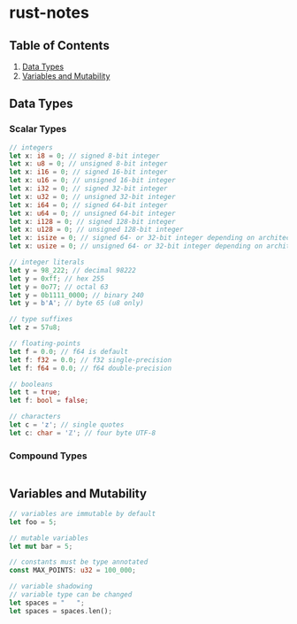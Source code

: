 # rust-notes

## Table of Contents

1. [Data Types](#data-types)
2. [Variables and Mutability](#variables-and-mutability)

## Data Types

### Scalar Types

```rust
// integers
let x: i8 = 0; // signed 8-bit integer
let x: u8 = 0; // unsigned 8-bit integer
let x: i16 = 0; // signed 16-bit integer
let x: u16 = 0; // unsigned 16-bit integer
let x: i32 = 0; // signed 32-bit integer
let x: u32 = 0; // unsigned 32-bit integer
let x: i64 = 0; // signed 64-bit integer
let x: u64 = 0; // unsigned 64-bit integer
let x: i128 = 0; // signed 128-bit integer
let x: u128 = 0; // unsigned 128-bit integer
let x: isize = 0; // signed 64- or 32-bit integer depending on architecture
let x: usize = 0; // unsigned 64- or 32-bit integer depending on architecture

// integer literals
let y = 98_222; // decimal 98222
let y = 0xff; // hex 255
let y = 0o77; // octal 63
let y = 0b1111_0000; // binary 240
let y = b'A'; // byte 65 (u8 only)

// type suffixes
let z = 57u8;

// floating-points
let f = 0.0; // f64 is default
let f: f32 = 0.0; // f32 single-precision
let f: f64 = 0.0; // f64 double-precision

// booleans
let t = true;
let f: bool = false;

// characters
let c = 'z'; // single quotes
let c: char = 'ℤ'; // four byte UTF-8
```

### Compound Types

```rust
```

## Variables and Mutability

```rust
// variables are immutable by default
let foo = 5;

// mutable variables
let mut bar = 5;

// constants must be type annotated
const MAX_POINTS: u32 = 100_000;

// variable shadowing
// variable type can be changed
let spaces = "   ";
let spaces = spaces.len();
```
